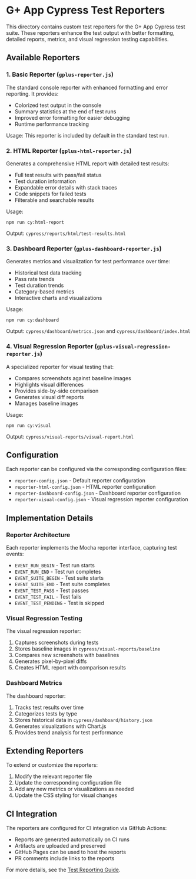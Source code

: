 # G+ App Cypress Test Reporters

This directory contains custom test reporters for the G+ App Cypress test suite. These reporters enhance the test output with better formatting, detailed reports, metrics, and visual regression testing capabilities.

## Available Reporters

### 1. Basic Reporter (`gplus-reporter.js`)

The standard console reporter with enhanced formatting and error reporting. It provides:

- Colorized test output in the console
- Summary statistics at the end of test runs
- Improved error formatting for easier debugging
- Runtime performance tracking

Usage: This reporter is included by default in the standard test run.

### 2. HTML Reporter (`gplus-html-reporter.js`)

Generates a comprehensive HTML report with detailed test results:

- Full test results with pass/fail status
- Test duration information
- Expandable error details with stack traces
- Code snippets for failed tests
- Filterable and searchable results

Usage:
```
npm run cy:html-report
```

Output: `cypress/reports/html/test-results.html`

### 3. Dashboard Reporter (`gplus-dashboard-reporter.js`)

Generates metrics and visualization for test performance over time:

- Historical test data tracking
- Pass rate trends
- Test duration trends
- Category-based metrics
- Interactive charts and visualizations

Usage:
```
npm run cy:dashboard
```

Output: `cypress/dashboard/metrics.json` and `cypress/dashboard/index.html`

### 4. Visual Regression Reporter (`gplus-visual-regression-reporter.js`)

A specialized reporter for visual testing that:

- Compares screenshots against baseline images
- Highlights visual differences
- Provides side-by-side comparison
- Generates visual diff reports
- Manages baseline images

Usage:
```
npm run cy:visual
```

Output: `cypress/visual-reports/visual-report.html`

## Configuration

Each reporter can be configured via the corresponding configuration files:

- `reporter-config.json` - Default reporter configuration
- `reporter-html-config.json` - HTML reporter configuration
- `reporter-dashboard-config.json` - Dashboard reporter configuration
- `reporter-visual-config.json` - Visual regression reporter configuration

## Implementation Details

### Reporter Architecture

Each reporter implements the Mocha reporter interface, capturing test events:

- `EVENT_RUN_BEGIN` - Test run starts
- `EVENT_RUN_END` - Test run completes
- `EVENT_SUITE_BEGIN` - Test suite starts
- `EVENT_SUITE_END` - Test suite completes
- `EVENT_TEST_PASS` - Test passes
- `EVENT_TEST_FAIL` - Test fails
- `EVENT_TEST_PENDING` - Test is skipped

### Visual Regression Testing

The visual regression reporter:

1. Captures screenshots during tests
2. Stores baseline images in `cypress/visual-reports/baseline`
3. Compares new screenshots with baselines
4. Generates pixel-by-pixel diffs
5. Creates HTML report with comparison results

### Dashboard Metrics

The dashboard reporter:

1. Tracks test results over time
2. Categorizes tests by type
3. Stores historical data in `cypress/dashboard/history.json`
4. Generates visualizations with Chart.js
5. Provides trend analysis for test performance

## Extending Reporters

To extend or customize the reporters:

1. Modify the relevant reporter file
2. Update the corresponding configuration file
3. Add any new metrics or visualizations as needed
4. Update the CSS styling for visual changes

## CI Integration

The reporters are configured for CI integration via GitHub Actions:

- Reports are generated automatically on CI runs
- Artifacts are uploaded and preserved
- GitHub Pages can be used to host the reports
- PR comments include links to the reports

For more details, see the [Test Reporting Guide](../docs/TEST_REPORTING_GUIDE.md).